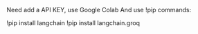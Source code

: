 Need add a API KEY, use Google Colab
And use !pip commands:

!pip install langchain
!pip install langchain.groq

